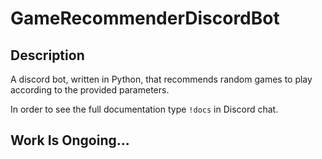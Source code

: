 # GameRecommenderDiscordBot

## Description

A discord bot, written in Python, that recommends random games to play according to the provided parameters. 

In order to see the full documentation type `!docs` in Discord chat.

## Work Is Ongoing...
